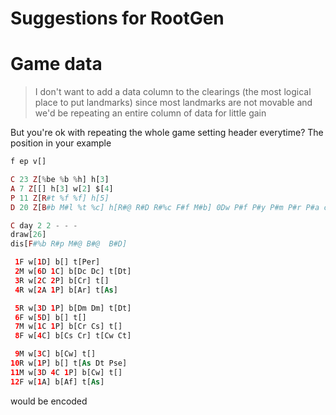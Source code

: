 # Suggestions for RootGen
# Game data

>I don't want to add a data column to the clearings (the most logical place to put landmarks) since most landmarks are not movable and we'd be repeating an entire column of data for little gain

But you're ok with repeating the whole game setting header everytime?
The position in your example
```PHP
f ep v[]

C 23 Z[%be %b %h] h[3] 
A 7 Z[[] h[3] w[2] $[4]
P 11 Z[R#t %f %f] h[5] 
D 20 Z[B#b M#l %t %c] h[R#@ R#D R#%c F#f M#b] 0Dw P#f P#y P#m P#r P#a crowns[112]

C day 2 2 - - -
draw[26] 
dis[F#%b R#p M#@ B#@  B#D]

 1F w[1D] b[] t[Per]
 2M w[6D 1C] b[Dc Dc] t[Dt]
 3R w[2C 2P] b[Cr] t[]
 4R w[2A 1P] b[Ar] t[As]

 5R w[3D 1P] b[Dm Dm] t[Dt]
 6F w[5D] b[] t[]
 7M w[1C 1P] b[Cr Cs] t[]
 8F w[4C] b[Cs Cr] t[Cw Ct]

 9M w[3C] b[Cw] t[]
10R w[1P] b[] t[As Dt Pse]
11M w[3D 4C 1P] b[Cw] t[]
12F w[1A] b[Af] t[As]
```
would be encoded
```HTML

```